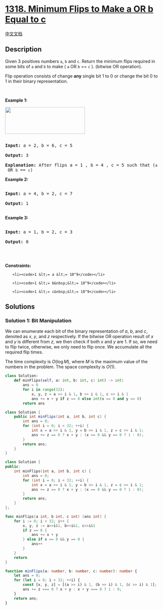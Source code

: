 # [1318. Minimum Flips to Make a OR b Equal to c](https://leetcode.com/problems/minimum-flips-to-make-a-or-b-equal-to-c)

[中文文档](./solution/1300-1399/1318.Minimum%20Flips%20to%20Make%20a%20OR%20b%20Equal%20to%20c/README.md)

<!-- tags:Bit Manipulation -->

## Description

<p>Given 3 positives numbers <code>a</code>, <code>b</code> and <code>c</code>. Return the minimum flips required in some bits of <code>a</code> and <code>b</code> to make (&nbsp;<code>a</code> OR <code>b</code> == <code>c</code>&nbsp;). (bitwise OR operation).<br />

Flip operation&nbsp;consists of change&nbsp;<strong>any</strong>&nbsp;single bit 1 to 0 or change the bit 0 to 1&nbsp;in their binary representation.</p>

<p>&nbsp;</p>

<p><strong class="example">Example 1:</strong></p>

<p><img alt="" src="./images/sample_3_1676.png" style="width: 260px; height: 87px;" /></p>

<pre>

<strong>Input:</strong> a = 2, b = 6, c = 5

<strong>Output:</strong> 3

<strong>Explanation: </strong>After flips a = 1 , b = 4 , c = 5 such that (<code>a</code> OR <code>b</code> == <code>c</code>)</pre>

<p><strong class="example">Example 2:</strong></p>

<pre>

<strong>Input:</strong> a = 4, b = 2, c = 7

<strong>Output:</strong> 1

</pre>

<p><strong class="example">Example 3:</strong></p>

<pre>

<strong>Input:</strong> a = 1, b = 2, c = 3

<strong>Output:</strong> 0

</pre>

<p>&nbsp;</p>

<p><strong>Constraints:</strong></p>

<ul>

    <li><code>1 &lt;= a &lt;= 10^9</code></li>

    <li><code>1 &lt;= b&nbsp;&lt;= 10^9</code></li>

    <li><code>1 &lt;= c&nbsp;&lt;= 10^9</code></li>

</ul>

## Solutions

### Solution 1: Bit Manipulation

We can enumerate each bit of the binary representation of $a$, $b$, and $c$, denoted as $x$, $y$, and $z$ respectively. If the bitwise OR operation result of $x$ and $y$ is different from $z$, we then check if both $x$ and $y$ are $1$. If so, we need to flip twice, otherwise, we only need to flip once. We accumulate all the required flip times.

The time complexity is $O(\log M)$, where $M$ is the maximum value of the numbers in the problem. The space complexity is $O(1)$.

<!-- tabs:start -->

```python
class Solution:
    def minFlips(self, a: int, b: int, c: int) -> int:
        ans = 0
        for i in range(32):
            x, y, z = a >> i & 1, b >> i & 1, c >> i & 1
            ans += x + y if z == 0 else int(x == 0 and y == 0)
        return ans
```

```java
class Solution {
    public int minFlips(int a, int b, int c) {
        int ans = 0;
        for (int i = 0; i < 32; ++i) {
            int x = a >> i & 1, y = b >> i & 1, z = c >> i & 1;
            ans += z == 0 ? x + y : (x == 0 && y == 0 ? 1 : 0);
        }
        return ans;
    }
}
```

```cpp
class Solution {
public:
    int minFlips(int a, int b, int c) {
        int ans = 0;
        for (int i = 0; i < 32; ++i) {
            int x = a >> i & 1, y = b >> i & 1, z = c >> i & 1;
            ans += z == 0 ? x + y : (x == 0 && y == 0 ? 1 : 0);
        }
        return ans;
    }
};
```

```go
func minFlips(a int, b int, c int) (ans int) {
	for i := 0; i < 32; i++ {
		x, y, z := a>>i&1, b>>i&1, c>>i&1
		if z == 0 {
			ans += x + y
		} else if x == 0 && y == 0 {
			ans++
		}
	}
	return
}
```

```ts
function minFlips(a: number, b: number, c: number): number {
    let ans = 0;
    for (let i = 0; i < 32; ++i) {
        const [x, y, z] = [(a >> i) & 1, (b >> i) & 1, (c >> i) & 1];
        ans += z === 0 ? x + y : x + y === 0 ? 1 : 0;
    }
    return ans;
}
```

<!-- tabs:end -->

<!-- end -->
